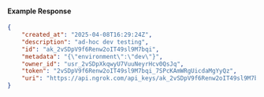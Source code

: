 <!-- Code generated for API Clients. DO NOT EDIT. -->

#### Example Response

```json
{
	"created_at": "2025-04-08T16:29:24Z",
	"description": "ad-hoc dev testing",
	"id": "ak_2vSDpV9f6Renw2oIT49sl9M7bqi",
	"metadata": "{\"environment\":\"dev\"}",
	"owner_id": "usr_2vSDpXkqwyU7VuuNeyrHcv0QsJq",
	"token": "2vSDpV9f6Renw2oIT49sl9M7bqi_7SPcKAmWRgUicdaMgYyQz",
	"uri": "https://api.ngrok.com/api_keys/ak_2vSDpV9f6Renw2oIT49sl9M7bqi"
}
```
